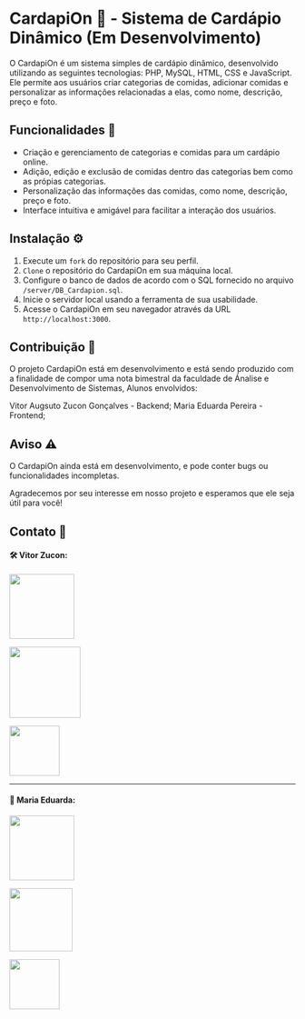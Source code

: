 # CardapiOn 🍣 - Sistema de Cardápio Dinâmico (Em Desenvolvimento)

O CardapiOn é um sistema simples de cardápio dinâmico, desenvolvido utilizando as seguintes tecnologias: PHP, MySQL, HTML, CSS e JavaScript. Ele permite aos usuários criar categorias de comidas, adicionar comidas e personalizar as informações relacionadas a elas, como nome, descrição, preço e foto.

## Funcionalidades 🚀

- Criação e gerenciamento de categorias e comidas para um cardápio online.
- Adição, edição e exclusão de comidas dentro das categorias bem como as própias categorias.
- Personalização das informações das comidas, como nome, descrição, preço e foto.
- Interface intuitiva e amigável para facilitar a interação dos usuários.

## Instalação ⚙️

1. Execute um `fork` do repositório para seu perfil.
2. `Clone` o repositório do CardapiOn em sua máquina local.
3. Configure o banco de dados de acordo com o SQL fornecido no arquivo `/server/DB_Cardapion.sql`.
4. Inicie o servidor local usando a ferramenta de sua usabilidade.
5. Acesse o CardapiOn em seu navegador através da URL `http://localhost:3000`.

## Contribuição 👥

O projeto CardapiOn está em desenvolvimento e está sendo produzido com a finalidade de compor uma nota bimestral da faculdade de Ánalise e Desenvolvimento de Sistemas, Alunos envolvidos:

Vitor Augsuto Zucon Gonçalves - Backend;
Maria Eduarda Pereira - Frontend;

## Aviso ⚠️

O CardapiOn ainda está em desenvolvimento, e pode conter bugs ou funcionalidades incompletas.

Agradecemos por seu interesse em nosso projeto e esperamos que ele seja útil para você!

## Contato 📧

#### 🛠 Vitor Zucon:

<a href="https://www.linkedin.com/public-profile/settings?lipi=urn%3Ali%3Apage%3Ad_flagship3_profile_self_edit_contact-info%3BNABM7IfHQdu0B0DW%2FpdhOw%3D%3D" ><img heigh= 114rem width= 114rem src="https://img.shields.io/badge/LinkedIn-0077B5?style=for-the-badge&logo=linkedin&logoColor=white" /></a>

<a href="https://instagram.com/zuconvitor?igshid=YmMyMTA2M2Y=" ><img heigh=125rem width=125rem src="https://img.shields.io/badge/Instagram-E4405F?style=for-the-badge&logo=instagram&logoColor=white" /></a>

<a href="mailto:vitor.zucon25@gmail.com" ><img heigh=88rem width=88rem src="https://img.shields.io/badge/Gmail-D14836?style=for-the-badge&logo=gmail&logoColor=white" /></a>
<hr>

#### 🎨 Maria Eduarda:

<a href="https://www.linkedin.com/public-profile/settings?lipi=urn%3Ali%3Apage%3Ad_flagship3_profile_self_edit_contact-info%3BNABM7IfHQdu0B0DW%2FpdhOw%3D%3D" ><img heigh= 114rem width= 114rem src="https://img.shields.io/badge/LinkedIn-0077B5?style=for-the-badge&logo=linkedin&logoColor=white" /></a>

<a href="https://github.com/dudasz7"><img heigh= 80rem width= 111rem src="https://img.shields.io/badge/Github-000005?style=for-the-badge&logo=github&logocolor=white" /></a>

<a href="mailto:eduarda_edu_22@hotmail.com" ><img heigh=88rem width=88rem src="https://img.shields.io/badge/Gmail-D14836?style=for-the-badge&logo=gmail&logoColor=white" /></a>


